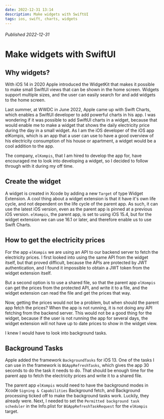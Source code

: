```yaml
---
date: 2022-12-31 13:14
description: Make widgets with SwiftUI
tags: ios, swift, charts, widgets
---
```

###### Published 2022-12-31
# Make widgets with SwiftUI

## Why widgets? ##

With iOS 14 in 2020 Apple introduced the WidgetKit that makes it possible to make small SwiftUI views that can be shown in the home screen. Widgets support multiple sizes, and the user can easily search for and add widgets to the home screen.

Last summer, at WWDC in June 2022, Apple came up with Swift Charts, which enables a SwiftUI developer to add powerful charts in his app. I was wondering if it was possible to add SwiftUI charts in a widget, because that would enable me to make a widget that shows the daily electricity price during the day in a small widget. As I am the iOS developer of the iOS app elKompis, which is an app that a user can use to have a good overview of his electricity consumption of his house or apartment, a widget would be a cool addition to the app.

The company, `elKompis`, that I am hired to develop the app for, have encouraged me to look into developing a widget, so I decided to follow through with it during my off time.

## Create the widget ##
A widget is created in Xcode by adding a new `Target` of type Widget Extension. A cool thing about a widget extension is that it have it's own life cycle, and not dependent on the life cycle of the parent app. As such, it can use the latest iOS version, even as the parent app is pinned at a previous iOS version. `elKompis`, the parent app, is set to using iOS 15.4, but for the widget extension we can use 16.1 or later, and therefore enable us to use Swift Charts.

##  How to get the electricity prices ##
For the app `elKompis` we are using an API to our backend server to fetch the electricity prices. I first looked into using the same API from the widget itself, but that proved difficult, because the APIs are protected by JWT authentication, and I found it impossible to obtain a JWT token from the widget extension itself.

But a second option is to use a shared file, so that the parent app `elKompis` can get the prices from the protected API, and write it to a file, and the widget extension can read the file and get the prices that way.

Now, getting the prices would not be a problem, but when should the parent app fetch the prices? When the app is not running, it is not doing any API fetching from the backend server. This would  not be a good thing for the widget, because if the user is not running the app for several days, the widget extension will not have up to date prices to show in the widget view.

I knew I would have to look into background tasks. 

## Background Tasks ##
Apple added the framework `BackgroundTasks` for iOS 13. One of the tasks I can use in the framework is `BGAppRefreshTasks`, which gives the app 30 seconds to do the task it needs to do. That should be enough time for the parent app to fetch the electricity prices and write it to a shared file.

The parent app `elKompis` would need to have the background modes in Xcode `Signing & Capabilities` Background fetch, and Background processing ticked off to make the background tasks work. Luckily, they already were.
Next, I needed to set the `Permitted background task scheduler` in the Info.plist for `BGAppRefreshTaskRequest` for the `elKompis` target.


